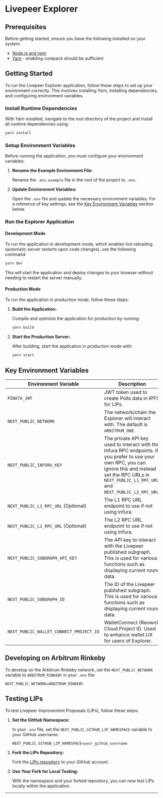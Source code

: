 # Livepeer Explorer

## Prerequisites

Before getting started, ensure you have the following installed on your system:

- [Node.js and npm](https://docs.npmjs.com/downloading-and-installing-node-js-and-npm)
- [Yarn](https://yarnpkg.com/getting-started/install) - enabling corepack should be sufficient

## Getting Started

To run the Livepeer Explorer application, follow these steps to set up your environment correctly. This involves installing Yarn, installing dependencies, and configuring environment variables.

### Install Runtime Dependencies

With Yarn installed, navigate to the root directory of the project and install all runtime dependencies using:

```bash
yarn install
```

### Setup Environment Variables

Before running the application, you must configure your environment variables:

1. **Rename the Example Environment File:**

   Rename the `.env.example` file in the root of the project to `.env`.

2. **Update Environment Variables:**

   Open the `.env` file and update the necessary environment variables. For a reference of key settings, see the [Key Environment Variables](#key-environment-variables) section below.

### Run the Explorer Application

#### Development Mode

To run the application in development mode, which enables hot-reloading (automatic server restarts upon code changes), use the following command:

```bash
yarn dev
```

This will start the application and deploy changes to your browser without needing to restart the server manually.

#### Production Mode

To run the application in production mode, follow these steps:

1. **Build the Application:**

   Compile and optimize the application for production by running:

   ```bash
   yarn build
   ```

2. **Start the Production Server:**

   After building, start the application in production mode with:

   ```bash
   yarn start
   ```

## Key Environment Variables

| Environment Variable                    | Description                                                                                                                                                                                                       |
| --------------------------------------- | ----------------------------------------------------------------------------------------------------------------------------------------------------------------------------------------------------------------- |
| `PINATA_JWT`                            | JWT token used to create Polls data in IPFS for LIPs.                                                                                                                                                             |
| `NEXT_PUBLIC_NETWORK`                   | The network/chain the Explorer will interact with. The default is `ARBITRUM_ONE`.                                                                                                                                 |
| `NEXT_PUBLIC_INFURA_KEY`                | The private API key used to interact with the Infura RPC endpoints. If you prefer to use your own RPC, you can ignore this and instead set the RPC URLs in `NEXT_PUBLIC_L1_RPC_URL` and `NEXT_PUBLIC_L2_RPC_URL`. |
| `NEXT_PUBLIC_L1_RPC_URL` (Optional)     | The L1 RPC URL endpoint to use if not using Infura.                                                                                                                                                               |
| `NEXT_PUBLIC_L2_RPC_URL` (Optional)     | The L2 RPC URL endpoint to use if not using Infura.                                                                                                                                                               |
| `NEXT_PUBLIC_SUBGRAPH_API_KEY`          | The API key to interact with the Livepeer published subgraph. This is used for various functions such as displaying current round data.                                                                           |
| `NEXT_PUBLIC_SUBGRAPH_ID`               | The ID of the Livepeer published subgraph. This is used for various functions such as displaying current round data.                                                                                              |
| `NEXT_PUBLIC_WALLET_CONNECT_PROJECT_ID` | WalletConnect (Reown) Cloud Project ID. Used to enhance wallet UX for users of Explorer.                                                                                                                          |

## Developing on Arbitrum Rinkeby

To develop on the Arbitrum Rinkeby network, set the `NEXT_PUBLIC_NETWORK` variable to `ARBITRUM_RINKEBY` in your `.env` file:

```env
NEXT_PUBLIC_NETWORK=ARBITRUM_RINKEBY
```

## Testing LIPs

To test Livepeer Improvement Proposals (LIPs), follow these steps:

1. **Set the GitHub Namespace:**

   In your `.env` file, set the `NEXT_PUBLIC_GITHUB_LIP_NAMESPACE` variable to your GitHub username:

   ```env
   NEXT_PUBLIC_GITHUB_LIP_NAMESPACE=your_github_username
   ```

2. **Fork the LIPs Repository:**

   Fork the [LIPs repository](https://github.com/livepeer/LIPs) to your GitHub account.

3. **Use Your Fork for Local Testing:**

   With the namespace and your forked repository, you can now test LIPs locally within the application.

---
